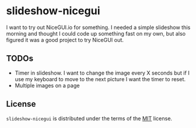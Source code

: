 # slideshow-nicegui

I want to try out NiceGUI.io for something. I needed a simple slideshow this morning and thought I could code up something fast on my own, but also figured it was a good project to try NiceGUI out.

## TODOs

- Timer in slideshow. I want to change the image every X seconds but if I use my keyboard to move to the next picture I want the timer to reset.
- Multiple images on a page

## License

`slideshow-nicegui` is distributed under the terms of the [MIT](https://spdx.org/licenses/MIT.html) license.
